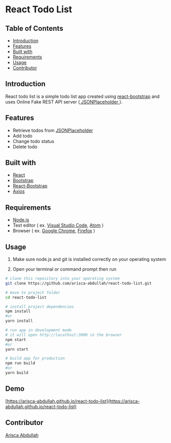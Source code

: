 # React Todo List

## Table of Contents

- [Introduction](#introduction)
- [Features](#features)
- [Built with](#built-with)
- [Requirements](#requirements)
- [Usage](#usage)
- [Contributor](#contributor)

## Introduction

React todo list is a simple todo list app created using [react-bootstrap](https://react-bootstrap.github.io) and uses Online Fake REST API server ([ JSONPlaceholder ](https://jsonplaceholder.typicode.com/)).

## Features

- Retrieve todos from [JSONPlaceholder](https://jsonplaceholder.typicode.com/)
- Add todo
- Change todo status
- Delete todo

## Built with

- [React](https://reactjs.org)
- [Bootstrap](https://getbootstrap.com)
- [React-Bootstrap](https://react-bootstrap.github.io)
- [Axios](https://www.npmjs.com/package/axios)

## Requirements

- [Node.js](https://nodejs.org/)
- Text editor ( ex. [Visual Studio Code](https://code.visualstudio.com/), [Atom](https://atom.io/) )
- Browser ( ex. [Google Chrome](https://www.google.com/chrome/index.html), [Firefox](https://www.mozilla.org/en-US/firefox/new/) )

## Usage

1. Make sure node.js and git is installed correctly on your operating system

2. Open your terminal or command prompt then run

```bash
# clone this repository into your operating system
git clone https://github.com/arisca-abdullah/react-todo-list.git

# move to project folder
cd react-todo-list

# install project dependencies
npm install
#or
yarn install

# run app in development mode
# it will open http://localhost:3000 in the browser
npm start
#or
yarn start

# build app for production
npm run build
#or
yarn build
```

## Demo

[https://arisca-abdullah.github.io/react-todo-list](https://arisca-abdullah.github.io/react-todo-list)

## Contributor

[Arisca Abdullah](https://github.com/arisca-abdullah)
